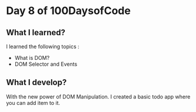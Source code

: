 # Day 8 of 100DaysofCode

## What I learned?

I learned the following topics :
- What is DOM?
- DOM Selector and Events

## What I develop?

With the new power of DOM Manipulation. I created a basic todo app where you can add item to it. 
